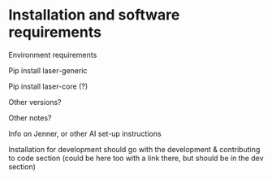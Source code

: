 # Installation and software requirements

Environment requirements

Pip install laser-generic

Pip install laser-core (?)

Other versions?

Other notes?

Info on Jenner, or other AI set-up instructions

Installation for development should go with the development & contributing to code section (could be here too with a link there, but should be in the dev section)